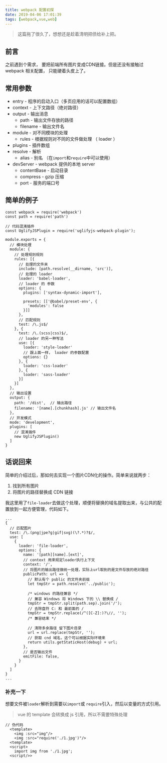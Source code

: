 ```yaml
---
title: webpack 配置初探
date: 2019-04-06 17:01:39
tags: [webpack,vue,web]
---
```


> 这篇拖了很久了，想想还是趁着清明把债给补上把。

## 前言
之前遇到个需求， 要把前端所有图片变成CDN链接。但是还没有接触过 webpack 相关配置， 只能硬着头皮上了。

## 常用参数
* entry - 程序的启动入口（多页应用的话可以配置数组）
* context - 上下文路径（绝对路径）
* output - 输出消息
  * path - 输出文件存放的路径
  * filename - 输出文件名
* module - 对不同模块的处理
  * rules - 根据规则对不同的文件做处理 （ loader ）
* plugins - 插件数组
* resolve - 解析
  * alias - 别名 （在`import`和`require`中可以使用）
* devServer - webpack 提供的本地 server
  * contentBase - 启动目录
  * compress - gzip 压缩
  * port - 服务的端口号

## 简单的例子
```
const webpack = require('webpack')
const path = require('path')

// 代码混淆插件
const UglifyJSPlugin = require('uglifyjs-webpack-plugin');

module.exports = {
  // 模块处理
  module: {
    // 处理规则规则
    rules: [{
      // 处理的文件夹
      include: [path.resolve(__dirname, 'src')],
      // 处理的 loader
      loader: 'babel-loader',
      // loader 的 参数
      options: {
        plugins: ['syntax-dynamic-import'],

        presets: [['@babel/preset-env', {
          'modules': false
        }]]
      },
      // 匹配规则
      test: /\.js$/
    }, {
      test: /\.(scss|css)$/,
      // loader 的另一种写法
      use: [{
        loader: 'style-loader'
        // 跟上面一样， loader 的参数配置
        options: {}
      }, {
        loader: 'css-loader'
      }, {
        loader: 'sass-loader'
      }]
    }]
  },
  // 输出设置
  output: {
    path: '/dist',  // 输出路径
    filename: '[name].[chunkhash].js' // 输出文件名
  },
  // 开发模式
  mode: 'development',
  plugins: [
    // 混淆插件
    new UglifyJSPlugin()
  ]
}
```
## 话说回来
简单的介绍过后，那如何去实现一个图片CDN化的操作。简单来说就两步：
1. 找到所有图片
2. 将图片的路径替换成 CDN 链接

我这里用了`file-loader`去做这个处理，顺便将替换的域名提取出来，与公共的配置放到一起方便管理，代码如下。

```
...
{
  // 匹配图片
  test: /\.(png|jpe?g|gif|svg)(\?.*)?$/,
  use: [
    {
      loader: 'file-loader',
      options: {
        name: '[path][name].[ext]',
        // context 用来规定loader执行上下文
        context: '/',
        // 将图片的输出路径做统一处理，实际上url取到的是文件存放的绝对路径
        publicPath: url => {
          // 默认有个 public 的文件夹前缀
          let tmpStr = path.resolve('../public');

          /* windows 的路径兼容 */
          // 兼容 Windows 将 Windows 下的 \\ 替换成 /
          tmpStr = tmpStr.split(path.sep).join('/');
          // 去除盘符 C: 和 最前面的 / 
          tmpStr = tmpStr.replace(/^([C-Z]:)?\//, '');
          /* 兼容结束 */

          // 清除多余路径 留下图片目录
          url = url.replace(tmpStr, '');
          // 获取 cnd 域名，这个可以根据实际环境来
          return utils.getStaticHost(debug) + url;
        },
        // 是否输出文件
        emitFile: false,
      }
    }
  ]
}
...
```
### 补充一下
想要文件被`loader`解析到需要以`import`或 `require`引入，然后以变量的方式引用。
> vue 的 template 会转换成 js 引用，所以不需要特殊处理
```
// 伪代码
  <template>
    <img :src="img"/>
    <img :src="require('./1.jpg')"/>
  <template>
  <script>
    import img from './1.jpg';  
  <script/>>
```